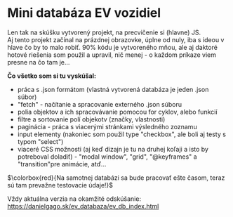 # Mini databáza EV vozidiel

Len tak na skúšku vytvorený projekt, na precvičenie si (hlavne) JS.   
 Aj tento projekt začínal na prázdnej obrazovke, úplne od nuly, iba s ideou v hlave čo by to malo robiť. 90% kódu je vytvoreného mňou, ale aj daktoré hotové riešenia som použil a upravil, nič menej - o každom príkaze viem presne na čo tam je...

**Čo všetko som si tu vyskúšal:**
- práca s .json formátom (vlastná vytvorená databáza je jeden .json súbor)
- "fetch" - načítanie a spracovanie externého .json súboru
- polia objektov a ich spracovávanie pomocou for cyklov, alebo funkcií  
- filtre a sortovanie polí objekotv (značky, vlastnosti)
- paginácia - práca s viacerými stránkami výsledného zoznamu
- input elementy (nakoniec som použil type "checkbox", ale boli aj testy s typom "select")
- viaceré CSS možnosti (aj keď dizajn je tu na druhej koľaji a isto by potreboval doladiť) - "modal window", "grid", "@keyframes" a "transition"pre animácie, atď... 
  
$\colorbox{red}{Na samotnej databázi sa bude pracovať ešte časom, teraz sú tam prevažne testovacie údaje!}$

  Vždy aktuálna verzia na okamžité odskúšanie:  
  https://danielgago.sk/ev_databaza/ev_db_index.html
